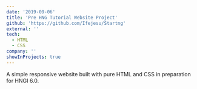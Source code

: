 ```yaml
---
date: '2019-09-06'
title: 'Pre HNG Tutorial Website Project'
github: 'https://github.com/Ifejesu/Startng'
external: ''
tech:
  - HTML
  - CSS
company: ''
showInProjects: true
---
```


A simple responsive website built with pure HTML and CSS in preparation for HNGI 6.0.
